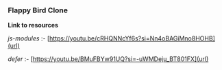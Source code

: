 ### Flappy Bird Clone

**Link to resources**

_js-modules_ :- [https://youtu.be/cRHQNNcYf6s?si=Nn4oBAGiMno8HOHB](url)

_defer_ :- [https://youtu.be/BMuFBYw91UQ?si=-uWMDeju_BT801FX](url)
